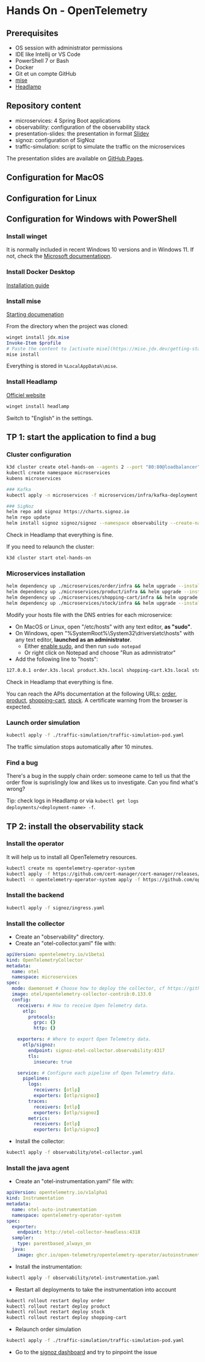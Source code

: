 # Hands On - OpenTelemetry

## Prerequisites

- OS session with administrator permissions
- IDE like Intellij or VS Code
- PowerShell 7 or Bash
- Docker
- Git et un compte GitHub
- [mise](https://mise.jdx.dev/getting-started.html)
- [Headlamp](https://headlamp.dev/)

## Repository content

- microservices: 4 Spring Boot applications
- observability: configuration of the observability stack
- presentation-slides: the presentation in format [Slidev](https://sli.dev/)
- signoz: configuration of SigNoz
- traffic-simulation: script to simulate the traffic on the microservices

The presentation slides are available on [GitHub Pages](https://vmaleze.github.io/opentelemetry-hands-on/).

## Configuration for MacOS

## Configuration for Linux

## Configuration for Windows with PowerShell

### Install winget

It is normally included in recent Windows 10 versions and in Windows 11. If not, check the [Microsoft documentatiopn](https://learn.microsoft.com/fr-fr/windows/package-manager/winget/).

### Install Docker Desktop

[Installation guide](https://docs.docker.com/desktop/setup/install/windows-install/)

### Install mise

[Starting documenation](https://mise.jdx.dev/getting-started.html)

From the directory when the project was cloned:

```powershell
winget install jdx.mise
Invoke-Item $profile
# Paste the content to [activate mise](https://mise.jdx.dev/getting-started.html#activate-mise)
mise install
```

Everything is stored in `%LocalAppData%\mise`.

### Install Headlamp

[Officiel website](https://headlamp.dev/)

```powershell
winget install headlamp
```

Switch to "English" in the settings.

## TP 1: start the application to find a bug

### Cluster configuration

```sh
k3d cluster create otel-hands-on --agents 2 --port "80:80@loadbalancer" --port "443:443@loadbalancer"
kubectl create namespace microservices
kubens microservices

### Kafka
kubectl apply -n microservices -f microservices/infra/kafka-deployment.yaml

### SigNoz
helm repo add signoz https://charts.signoz.io
helm repo update
helm install signoz signoz/signoz --namespace observability --create-namespace -f signoz/values.yaml
```

Check in Headlamp that everything is fine.

If you need to relaunch the cluster:

```sh
k3d cluster start otel-hands-on
```

### Microservices installation

```sh
helm dependency up ./microservices/order/infra && helm upgrade --install order ./microservices/order/infra
helm dependency up ./microservices/product/infra && helm upgrade --install product ./microservices/product/infra
helm dependency up ./microservices/shopping-cart/infra && helm upgrade --install shopping-cart ./microservices/shopping-cart/infra
helm dependency up ./microservices/stock/infra && helm upgrade --install stock ./microservices/stock/infra
```

Modify your hosts file with the DNS entries for each microservice:

- On MacOS or Linux, open "/etc/hosts" with any text editor, **as "sudo"**.
- On Windows, open "%SystemRoot%\System32\drivers\etc\hosts" with any text editor, **launched as an administrator**.
  - Either [enable sudo](https://learn.microsoft.com/en-us/windows/advanced-settings/sudo/#how-to-enable-sudo-for-windows), and then run `sudo notepad`
  - Or right click on Notepad and choose "Run as admnistrator"
- Add the following line to "hosts":

```txt
127.0.0.1 order.k3s.local product.k3s.local shopping-cart.k3s.local stock.k3s.local signoz.k3s.local
```

Check in Headlamp that everything is fine.

You can reach the APIs documentation at the following URLs: [order](https://order.k3s.local/swagger-ui/index.html), [product](https://product.k3s.local/swagger-ui/index.html), [shopping-cart](https://shopping-cart.k3s.local/swagger-ui/index.html), [stock](https://stock.k3s.local/swagger-ui/index.html). A certificate warning from the browser is expected.

### Launch order simulation

```sh
kubectl apply -f ./traffic-simulation/traffic-simulation-pod.yaml
```

The traffic simulation stops automatically after 10 minutes.

### Find a bug

There's a bug in the supply chain order: someone came to tell us that the order flow is suprislingly low and likes us to investigate. Can you find what's wrong?

Tip: check logs in Headlamp or via `kubectl get logs deployments/<deployment-name> -f`.

## TP 2: install the observability stack

### Install the operator

It will help us to install all OpenTelemetry resources.

```sh
kubectl create ns opentelemetry-operator-system
kubectl apply -f https://github.com/cert-manager/cert-manager/releases/download/v1.18.2/cert-manager.yaml
kubectl -n opentelemetry-operator-system apply -f https://github.com/open-telemetry/opentelemetry-operator/releases/latest/download/opentelemetry-operator.yaml
```

### Install the backend

```sh
kubectl apply -f signoz/ingress.yaml
```

### Install the collector

- Create an "observability" directory.
- Create an "otel-collector.yaml" file with:

```yaml
apiVersion: opentelemetry.io/v1beta1
kind: OpenTelemetryCollector
metadata:
  name: otel
  namespace: microservices
spec:
  mode: daemonset # Choose how to deploy the collector, cf https://github.com/open-telemetry/opentelemetry-operator/blob/main/README.md#deployment-modes
  image: otel/opentelemetry-collector-contrib:0.133.0
  config:
    receivers: # How to receive Open Telemetry data.
      otlp:
        protocols:
          grpc: {}
          http: {}

    exporters: # Where to export Open Telemetry data.
      otlp/signoz:
        endpoint: signoz-otel-collector.observability:4317
        tls:
          insecure: true

    service: # Configure each pipeline of Open Telemetry data.
      pipelines:
        logs:
          receivers: [otlp]
          exporters: [otlp/signoz]
        traces:
          receivers: [otlp]
          exporters: [otlp/signoz]
        metrics:
          receivers: [otlp]
          exporters: [otlp/signoz]
```

- Install the collector:

```sh
kubectl apply -f observability/otel-collector.yaml
```

### Install the java agent

- Create an "otel-instrumentation.yaml" file with:

```yaml
apiVersion: opentelemetry.io/v1alpha1
kind: Instrumentation
metadata:
  name: otel-auto-instrumentation
  namespace: opentelemetry-operator-system
spec:
  exporter:
    endpoint: http://otel-collector-headless:4318
  sampler:
    type: parentbased_always_on
  java:
    image: ghcr.io/open-telemetry/opentelemetry-operator/autoinstrumentation-java:2.19.0
```

- Install the instrumentation:

```sh
kubectl apply -f observability/otel-instrumentation.yaml
```

- Restart all deployments to take the instrumentation into account

```sh
kubectl rollout restart deploy order
kubectl rollout restart deploy product
kubectl rollout restart deploy stock
kubectl rollout restart deploy shopping-cart
```

- Relaunch order simulation

```sh
kubectl apply -f ./traffic-simulation/traffic-simulation-pod.yaml
```

- Go to the [signoz dashboard](http://signoz.k3s.local) and try to pinpoint the issue
